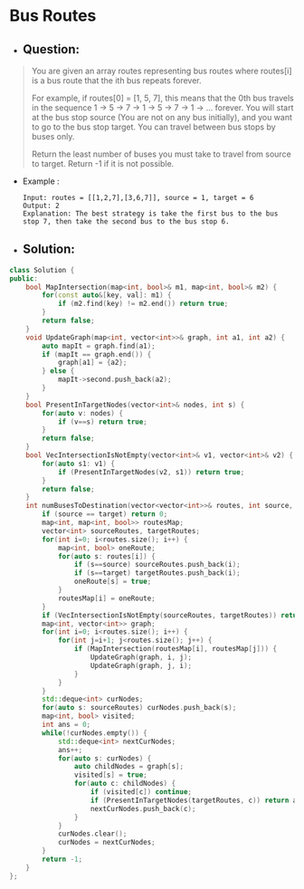 # Bus Routes
- ## Question:
>You are given an array routes representing bus routes where routes[i] is a bus route that the ith bus repeats forever.
>
>For example, if routes[0] = [1, 5, 7], this means that the 0th bus travels in the sequence 1 -> 5 -> 7 -> 1 -> 5 -> 7 -> 1 -> ... forever.
>You will start at the bus stop source (You are not on any bus initially), and you want to go to the bus stop target. You can travel between bus stops by buses only.
>
>Return the least number of buses you must take to travel from source to target. Return -1 if it is not possible.


- Example :

      Input: routes = [[1,2,7],[3,6,7]], source = 1, target = 6
      Output: 2
      Explanation: The best strategy is take the first bus to the bus stop 7, then take the second bus to the bus stop 6.

- ## Solution:
```cpp
class Solution {
public:
    bool MapIntersection(map<int, bool>& m1, map<int, bool>& m2) {
        for(const auto&[key, val]: m1) {
            if (m2.find(key) != m2.end()) return true;
        }
        return false;
    }
    void UpdateGraph(map<int, vector<int>>& graph, int a1, int a2) {
        auto mapIt = graph.find(a1);
        if (mapIt == graph.end()) {
            graph[a1] = {a2};
        } else {
            mapIt->second.push_back(a2);
        }
    }
    bool PresentInTargetNodes(vector<int>& nodes, int s) {
        for(auto v: nodes) {
            if (v==s) return true;
        }
        return false;
    }
    bool VecIntersectionIsNotEmpty(vector<int>& v1, vector<int>& v2) {
        for(auto s1: v1) {
            if (PresentInTargetNodes(v2, s1)) return true;
        }
        return false;
    }
    int numBusesToDestination(vector<vector<int>>& routes, int source, int target) {
        if (source == target) return 0;
        map<int, map<int, bool>> routesMap;
        vector<int> sourceRoutes, targetRoutes;
        for(int i=0; i<routes.size(); i++) {
            map<int, bool> oneRoute;
            for(auto s: routes[i]) {
                if (s==source) sourceRoutes.push_back(i);
                if (s==target) targetRoutes.push_back(i);
                oneRoute[s] = true;
            }
            routesMap[i] = oneRoute;
        }
        if (VecIntersectionIsNotEmpty(sourceRoutes, targetRoutes)) return 1;
        map<int, vector<int>> graph;
        for(int i=0; i<routes.size(); i++) {
            for(int j=i+1; j<routes.size(); j++) {
                if (MapIntersection(routesMap[i], routesMap[j])) {
                    UpdateGraph(graph, i, j);
                    UpdateGraph(graph, j, i);
                }
            }
        }
        std::deque<int> curNodes;
        for(auto s: sourceRoutes) curNodes.push_back(s);
        map<int, bool> visited;
        int ans = 0;
        while(!curNodes.empty()) {
            std::deque<int> nextCurNodes;
            ans++;
            for(auto s: curNodes) {
                auto childNodes = graph[s];
                visited[s] = true;
                for(auto c: childNodes) {
                    if (visited[c]) continue;
                    if (PresentInTargetNodes(targetRoutes, c)) return ans+1;
                    nextCurNodes.push_back(c);
                }
            }
            curNodes.clear();
            curNodes = nextCurNodes;
        }
        return -1;
    }
};
```
